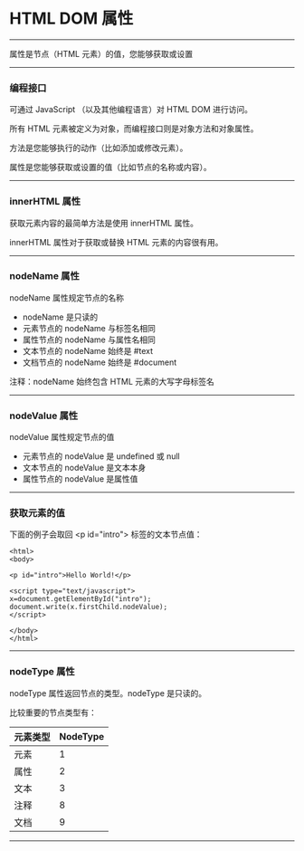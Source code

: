 # HTML DOM 属性

---

属性是节点（HTML 元素）的值，您能够获取或设置

---

### 编程接口


可通过 JavaScript （以及其他编程语言）对 HTML DOM 进行访问。

所有 HTML 元素被定义为对象，而编程接口则是对象方法和对象属性。

方法是您能够执行的动作（比如添加或修改元素）。

属性是您能够获取或设置的值（比如节点的名称或内容）。

---

### innerHTML 属性

获取元素内容的最简单方法是使用 innerHTML 属性。

innerHTML 属性对于获取或替换 HTML 元素的内容很有用。

---

### nodeName 属性

nodeName 属性规定节点的名称

* nodeName 是只读的
* 元素节点的 nodeName 与标签名相同
* 属性节点的 nodeName 与属性名相同
* 文本节点的 nodeName 始终是 #text
* 文档节点的 nodeName 始终是 #document

注释：nodeName 始终包含 HTML 元素的大写字母标签名

---

### nodeValue 属性

nodeValue 属性规定节点的值

* 元素节点的 nodeValue 是 undefined 或 null
* 文本节点的 nodeValue 是文本本身
* 属性节点的 nodeValue 是属性值

---

### 获取元素的值

下面的例子会取回 &lt;p id="intro"&gt; 标签的文本节点值：

```
<html>
<body>

<p id="intro">Hello World!</p>

<script type="text/javascript">
x=document.getElementById("intro");
document.write(x.firstChild.nodeValue);
</script>

</body>
</html>
```

---

### nodeType 属性

nodeType 属性返回节点的类型。nodeType 是只读的。

比较重要的节点类型有：

| 元素类型 | NodeType
|----------|---------
| 元素 | 1
| 属性 | 2
| 文本 | 3
| 注释 | 8
| 文档 | 9

---
